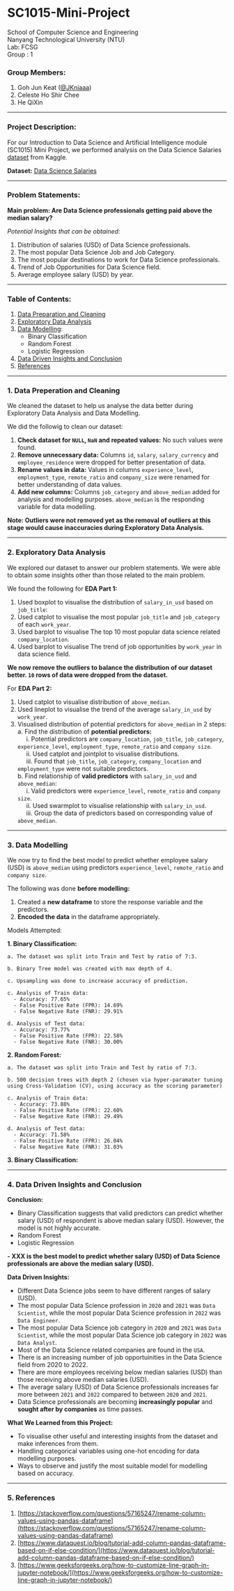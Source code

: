 # SC1015-Mini-Project

School of Computer Science and Engineering \
Nanyang Technological University (NTU) \
Lab: FCSG \
Group : 1 

### Group Members: 
1. Goh Jun Keat ([@JKniaaa](https://github.com/JKniaaa))
2. Celeste Ho Shir Chee 
3. He QiXin 

---
### Project Description:
For our Introduction to Data Science and Artificial Intelligence module (SC1015) Mini Project, we performed analysis on the Data Science Salaries [dataset](https://www.kaggle.com/datasets/zain280/data-science-salaries) from Kaggle.

**Dataset:** [Data Science Salaries](https://www.kaggle.com/datasets/zain280/data-science-salaries)

---
### Problem Statements:
**Main problem: Are Data Science professionals getting paid above the median salary?**

*Potential Insights that can be obtained:*
1. Distribution of salaries (USD) of Data Science professionals.
2. The most popular Data Science Job and Job Category.
3. The most popular destinations to work for Data Science professionals.
4. Trend of Job Opportunities for Data Science field.
5. Average employee salary (USD) by year.

---
### Table of Contents:
1. [Data Preparation and Cleaning](#1-Data-Preparation-and-Cleaning)
2. [Exploratory Data Analysis](#2-Exploratory-Data-Analysis)
3. [Data Modelling](#3-Data-Modelling):
   - Binary Classification
   - Random Forest
   - Logistic Regression
4. [Data Driven Insights and Conclusion](#4-Data-Driven-Insights-and-Conclusion)
5. [References](#5-References)

---
### 1. Data Preperation and Cleaning
We cleaned the dataset to help us analyse the data better during Exploratory Data Analysis and Data Modelling.

We did the followig to clean our dataset:
1. **Check dataset for `NULL`, `NaN` and repeated values:** No such values were found.
2. **Remove unnecessary data:** Columns `id`, `salary`, `salary_currency` and `employee_residence` were dropped for better presentation of data.
3. **Rename values in data:** Values in columns `experience_level`, `employment_type`, `remote_ratio` and `company_size` were renamed for better understanding of data values.
4. **Add new columns:** Columns `job_category` and `above_median` added for analysis and modelling purposes. `above_median` is the responding variable for data modelling.

**Note: Outliers were not removed yet as the removal of outliers at this stage would cause inaccuracies during Exploratory Data Analysis.**

---
### 2. Exploratory Data Analysis
We explored our dataset to answer our problem statements. We were able to obtain some insights other than those related to the main problem.

We found the following for **EDA Part 1:**
1. Used boxplot to visualise the distribution of `salary_in_usd` based on `job_title`: 
2. Used catplot to visualise the most popular `job_title` and `job_category` of each `work_year`. 
3. Used barplot to visualise The top 10 most popular data science related `company_location`. 
4. Used barplot to visualise The trend of job opportunities by `work_year` in data science field. 

**We now remove the outliers to balance the distribution of our dataset better. `10` rows of data were dropped from the dataset.**

For **EDA Part 2:**
1. Used catplot to visualise distribution of `above_median`.
2. Used lineplot to visualise the trend of the average `salary_in_usd` by `work_year`. 
3. Visualised distribution of potential predictors for `above_median` in 2 steps: \
    a. Find the distribution of **potential predictors:** \
        &nbsp;&nbsp;&nbsp;&nbsp; i. Potential predictors are `company_location`, `job_title`, `job_category`, `experience_level`, `employment_type`, `remote_ratio` and `company size`. \
        &nbsp;&nbsp;&nbsp;&nbsp; ii. Used catplot and jointplot to visualise distributions. \
        &nbsp;&nbsp;&nbsp;&nbsp; iii. Found that `job_title`, `job_category`, `company_location` and `employment_type` were not suitable predictors. \
    b. Find relationship of **valid predictors** with `salary_in_usd` and `above_median`: \
        &nbsp;&nbsp;&nbsp;&nbsp; i. Valid predictors were `experience_level`, `remote_ratio` and `company size`. \
        &nbsp;&nbsp;&nbsp;&nbsp; ii. Used swarmplot to visualise relationship with `salary_in_usd`. \
        &nbsp;&nbsp;&nbsp;&nbsp; iii. Group the data of predictors based on corresponding value of `above_median`. 

---
### 3. Data Modelling
We now try to find the best model to predict whether employee salary (USD) is `above_median` using predictors `experience_level`, `remote_ratio` and `company size`.

The following was done **before modelling:**
1. Created a **new dataframe** to store the response variable and the predictors.
2. **Encoded the data** in the dataframe appropriately.

Models Attempted:

**1. Binary Classification:**

    a. The dataset was split into Train and Test by ratio of 7:3.
    
    b. Binary Tree model was created with max depth of 4.

    c. Upsampling was done to increase accuracy of prediction.
    
    c. Analysis of Train data:
      - Accuracy: 77.65%
      - False Positive Rate (FPR): 14.69%
      - False Negative Rate (FNR): 29.91%
      
    d. Analysis of Test data:
      - Accuracy: 73.77%
      - False Positive Rate (FPR): 22.58%
      - False Negative Rate (FNR): 30.00%

**2. Random Forest:**


    a. The dataset was split into Train and Test by ratio of 7:3.
    
    b. 500 decision trees with depth 2 (chosen via hyper-paramater tuning using Cross-Validation (CV), using accuracy as the scoring parameter)
    
    c. Analysis of Train data:
      - Accuracy: 73.88%
      - False Positive Rate (FPR): 22.60%
      - False Negative Rate (FNR): 29.49%
      
    d. Analysis of Test data:
      - Accuracy: 71.58%
      - False Positive Rate (FPR): 26.04%
      - False Negative Rate (FNR): 31.03%

**3. Binary Classification:**




---
### 4. Data Driven Insights and Conclusion

**Conclusion:**
- Binary Classification suggests that valid predictors can predict whether salary (USD) of respondent is above median​ salary (USD). However, the model is not highly accurate.
- Random Forest 
- Logistic Regression 

**- XXX is the best model to predict whether salary (USD) of Data Science professionals are above the median salary (USD).​**


**Data Driven Insights:**
- Different Data Science jobs seem to have different ranges of salary (USD).
- The most popular Data Science profession in `2020` and `2021` was `Data Scientist`, while the most popular Data Science profession in `2022` was `Data Engineer`.
- The most popular Data Science job category in `2020` and `2021` was `Data Scientist`, while the most popular Data Science job category in `2022` was `Data Analyst`.
- Most of the Data Science related companies are found in the `USA`.
- There is an increasing number of job opportuinities in the Data Science field from 2020 to 2022.
- There are more employees receiving below median salaries (USD) than those receiving above median salaries (USD).
- The average salary (USD) of Data Science professionals increases far more between `2021` and `2022` compared to between `2020` and `2021`.
- Data Science professionals are becoming **increasingly popular** and **sought after by companies** as time passes.


**What We Learned from this Project:**
- To visualise other useful and interesting insights from the dataset and make inferences from them.
- Handling categorical variables using one-hot encoding for data modelling purposes.
- Ways to observe and justify the most suitable model for modelling based on accuracy.

---
### 5. References
1. [https://stackoverflow.com/questions/57165247/rename-column-values-using-pandas-dataframe](https://stackoverflow.com/questions/57165247/rename-column-values-using-pandas-dataframe)
2. [https://www.dataquest.io/blog/tutorial-add-column-pandas-dataframe-based-on-if-else-condition/](https://www.dataquest.io/blog/tutorial-add-column-pandas-dataframe-based-on-if-else-condition/)
3. [https://www.geeksforgeeks.org/how-to-customize-line-graph-in-jupyter-notebook/](https://www.geeksforgeeks.org/how-to-customize-line-graph-in-jupyter-notebook/)













